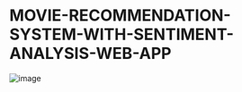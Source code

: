 # MOVIE-RECOMMENDATION-SYSTEM-WITH-SENTIMENT-ANALYSIS-WEB-APP

![image](https://github.com/kiran-pyt/MOVIE-RECOMMENDATION-SYSTEM-WITH-SENTIMENT-ANALYSIS-WEB-APP/assets/120393460/fa72890e-2649-44e5-a877-79061441d24d)




